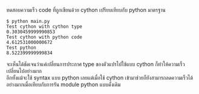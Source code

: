 
ทดสอบความเร็ว code ที่ถูกเขียนด้วย cython เปรียบเทียบกับ python มาตรฐาน  
  
```
$ python main.py
Test cython with cython type
0.3030459999990853
Test cython with python code
4.612531000000672
Test python
8.522399999999834
```
  
จะเห็นได้ชัดเจนว่าแค่เปลี่ยนการประกาศ type ของตัวแปรไปใช้แบบ cython ก็ทำให้ความเร็วเปลี่ยนไปอย่างมาก  
อีกทั้งแม้จะใช้ syntax แบบ python เลยแต่เมื่อใช้ cython เข้ามาช่วยก็ยังสามารถลดความเร็วได้อย่างมากเมื่อเทียบกับการรัน module python แบบดั้งเดิม  
